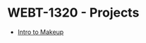 # WEBT-1320 - Projects

<ul>
   <li><a href="intro_to_makeup/index.html" target="_blank">Intro to Makeup</a></li>
</ul>